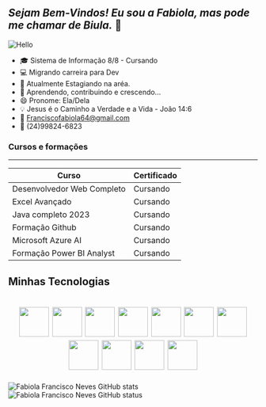 
<!-- Cabeçalhos -->

## _Sejam Bem-Vindos! Eu sou a Fabiola, mas pode me chamar de Biula._ 👋


![Hello](https://media.tenor.com/QEBvTb9FaBkAAAAj/ops.gif)



- 🎓 Sistema de Informação 8/8 - Cursando
- 💻 Migrando carreira para Dev
- 🔭 Atualmente Estagiando na aréa.
- 🌱 Aprendendo, contribuindo e crescendo...
- 😄 Pronome: Ela/Dela
- 💡 Jesus é o Caminho a Verdade e a Vida - João 14:6
- 📧 Franciscofabiola64@gmail.com
- 📱 (24)99824-6823



###  Cursos e formações
-----------------------------------

| Curso       | Certificado |
| ----------- | ----------- |
| Desenvolvedor Web Completo | Cursando |
| Excel Avançado     | Cursando  |
| Java completo 2023 | Cursando  |
| Formação Github    | Cursando  |
| Microsoft Azure AI | Cursando  | 
|Formação Power BI Analyst | Cursando |


## Minhas Tecnologias 

<h1 align="center">
<img src= "https://cdn.jsdelivr.net/gh/devicons/devicon@latest/icons/java/java-original.svg" width="60px">
<img src= "https://cdn.jsdelivr.net/gh/devicons/devicon@latest/icons/html5/html5-plain-wordmark.svg" width="60px">
<img src="https://cdn.jsdelivr.net/gh/devicons/devicon@latest/icons/css3/css3-original-wordmark.svg" width="60px">
<img src="https://cdn.jsdelivr.net/gh/devicons/devicon@latest/icons/php/php-original.svg" width="60px">
<img src="https://cdn.jsdelivr.net/gh/devicons/devicon@latest/icons/mysql/mysql-original.svg" width="60px">
<img src="https://cdn.jsdelivr.net/gh/devicons/devicon@latest/icons/jquery/jquery-original-wordmark.svg" width="60px">
<img src="https://cdn.jsdelivr.net/gh/devicons/devicon@latest/icons/apache/apache-original.svg" width="60px">
<img src="https://cdn.jsdelivr.net/gh/devicons/devicon@latest/icons/sass/sass-original.svg" width="60px">
<img src="https://cdn.jsdelivr.net/gh/devicons/devicon@latest/icons/bootstrap/bootstrap-original-wordmark.svg"width="60px">
<img src="https://cdn.jsdelivr.net/gh/devicons/devicon@latest/icons/git/git-original-wordmark.svg" width="60px">
<img src="https://cdn.jsdelivr.net/gh/devicons/devicon@latest/icons/azure/azure-original-wordmark.svg" width="60px"/>
</h1>

 ![Fabiola Francisco Neves GitHub stats](https://github-readme-stats.vercel.app/api?username=bbiula&theme=midnight-purple&show_icons=true)
 ![Fabiola Francisco Neves GitHub status](https://github-readme-stats.vercel.app/api/top-langs/?username=bbiula&layout=compact&langs_count=7&theme=midnight-purple)

